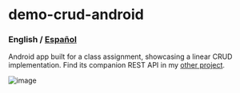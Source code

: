 # demo-crud-android
### English / [Español](https://github.com/tarosbubbletea/demo-crud-android/README.md)
Android app built for a class assignment, showcasing a linear CRUD implementation. Find its companion REST API in my [other project](https://github.com/tarosbubbletea/demo-rest-hono).

![image](https://github.com/tarosbubbletea/demo-crud-android/assets/6438425/25261f48-814a-4264-bae9-b7bd311ee9a5)
